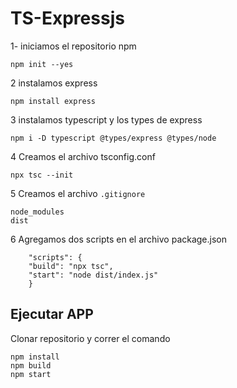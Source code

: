 # TS-Expressjs
 1- iniciamos el repositorio npm 

    npm init --yes

2 instalamos express

    npm install express

3 instalamos typescript y los types de express

    npm i -D typescript @types/express @types/node

4 Creamos el archivo tsconfig.conf

    npx tsc --init

5 Creamos el archivo ```.gitignore```
    
    node_modules
    dist

6 Agregamos dos scripts en el archivo package.json

    	"scripts": {
		"build": "npx tsc",
		"start": "node dist/index.js"
	    }


## Ejecutar APP
Clonar repositorio y correr el comando 

    npm install
    npm build
    npm start